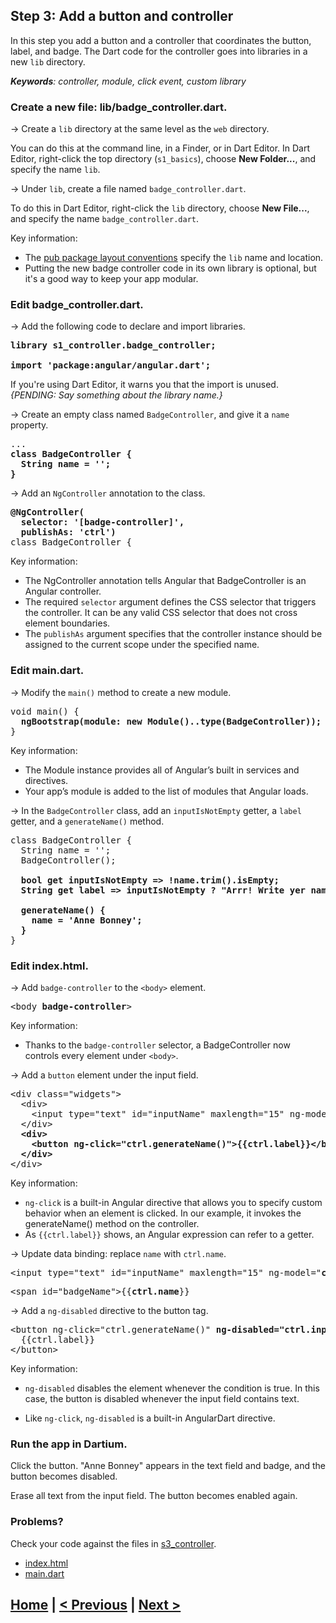 ## Step 3: Add a button and controller

In this step you add a button and a controller that coordinates the button, label, and badge.
The Dart code for the controller goes into libraries in a new `lib` directory.

_**Keywords**: controller, module, click event, custom library_

### Create a new file: lib/badge_controller.dart.

&rarr; Create a `lib` directory at the same level as the `web` directory.

You can do this at the command line, in a Finder,
or in Dart Editor.
In Dart Editor, right-click the top directory (`s1_basics`),
choose **New Folder...**,
and specify the name `lib`.

&rarr; Under `lib`, create a file named `badge_controller.dart`.

To do this in Dart Editor, right-click the `lib` directory,
choose **New File...**,
and specify the name `badge_controller.dart`.

Key information:
- The [pub package layout conventions](https://www.dartlang.org/tools/pub/package-layout.html)
  specify the `lib` name and location.
- Putting the new badge controller code in its own library is optional,
  but it's a good way to keep your app modular.


### Edit badge_controller.dart.

&rarr; Add the following code to declare and import libraries.

<pre>
<b>library s1_controller.badge_controller;

import 'package:angular/angular.dart';</b>
</pre>

If you're using Dart Editor, it warns you that the import is unused.
_{PENDING: Say something about the library name.}_


&rarr; Create an empty class named `BadgeController`, and give it a `name` property.

<pre>
...
<b>class BadgeController {
  String name = '';
}</b>
</pre>

&rarr; Add an `NgController` annotation to the class.

<pre><b>@NgController(
  selector: '[badge-controller]',
  publishAs: 'ctrl')</b>
class BadgeController {   
</pre>

Key information:
- The NgController annotation tells Angular that BadgeController is an Angular controller.
- The required `selector` argument defines the CSS selector that triggers the controller.
  It can be any valid CSS selector that does not cross element boundaries.
- The `publishAs` argument specifies that the controller instance should be assigned to
  the current scope under the specified name.


### Edit main.dart.
    

&rarr; Modify the `main()` method to create a new module.

<pre>
void main() {
  <b>ngBootstrap(module: new Module()..type(BadgeController));</b>
}
</pre>
    
Key information:
- The Module instance provides all of Angular’s built in services  and directives.
- Your app’s module is added to the list of modules that Angular loads.

&rarr; In the `BadgeController` class, add an `inputIsNotEmpty` getter,
a `label` getter, and a `generateName()` method.

<pre>
class BadgeController {
  String name = '';
  BadgeController();
  
  <b>bool get inputIsNotEmpty => !name.trim().isEmpty;
  String get label => inputIsNotEmpty ? "Arrr! Write yer name!" : "Aye! Gimme a name!";
    
  generateName() {
    name = 'Anne Bonney';
  }</b>
}
</pre>

<!-- PENDING: add key info about getters -->

### Edit index.html. 

&rarr; Add `badge-controller` to the `<body>` element.

<pre>
&lt;body <b>badge-controller</b>>
</pre>

Key information:

* Thanks to the `badge-controller` selector, a BadgeController now
  controls every element under `<body>`.

&rarr; Add a `button` element under the input field.

<pre>
&lt;div class="widgets">
  &lt;div>
    &lt;input type="text" id="inputName" maxlength="15" ng-model="name">
  &lt;/div>
  <b>&lt;div>
    &lt;button ng-click="ctrl.generateName()">{{ctrl.label}}&lt;/button>
  &lt;/div></b>
&lt;/div>
</pre>

Key information:

* `ng-click` is a built-in Angular directive that
  allows you to specify custom behavior when an element is clicked.
  In our example, it invokes the generateName() method on the controller.
* As `{{ctrl.label}}` shows, an Angular expression can refer to a getter.

&rarr; Update data binding: replace `name` with `ctrl.name`.

<pre>
&lt;input type="text" id="inputName" maxlength="15" ng-model="<b>ctrl.name</b>">
</pre>

<pre>
&lt;span id="badgeName">{{<b>ctrl.name</b>}}</span>
</pre>
    
&rarr; Add a `ng-disabled` directive to the button tag.

<pre>
&lt;button ng-click="ctrl.generateName()" <b>ng-disabled="ctrl.inputIsNotEmpty"</b>>
  {{ctrl.label}}
&lt;/button>
</pre>

Key information:
* `ng-disabled` disables the element whenever the condition is true.
  In this case,
  the button is disabled whenever the input field contains text.

* Like `ng-click`, `ng-disabled` is a built-in AngularDart directive.

### Run the app in Dartium.

Click the button.
"Anne Bonney" appears in the text field and badge,
and the button becomes disabled.

Erase all text from the input field.
The button becomes enabled again.

### Problems?
Check your code against the files in [s3_controller](../samples/s3_controller).
- [index.html](../samples/s3_controller/web/index.html)
- [main.dart](../samples/s3_controller/web/main.dart)

## [Home](../README.md) | [< Previous](step-2.md) | [Next >](step-4.md)

